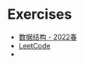 # Exercises

- [数据结构 - 2022春](https://github.com/densa2333/Exercises/blob/main/%E6%95%B0%E6%8D%AE%E7%BB%93%E6%9E%84-2022%E6%98%A5/README.md)
- [LeetCode](https://github.com/densa2333/Exercises/tree/main/LeetCode)
- 
